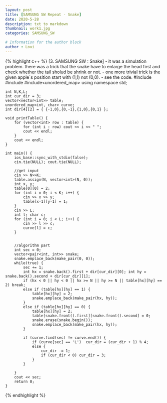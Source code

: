 ```yaml
---
layout: post
title: [SAMSUNG SW Repeat - Snake]
date: 2020-5-28
description: txt to markdown
thumbnail: work1.jpg
categories: SAMSUNG_SW

# Information for the author block
author : Loui
---
```


{% highlight c++ %}
	[3. SAMSUNG SW : Snake]
	- it was a simulation problem. there was a trick that the snake have to enlarge the head first and check whether the tail sholud be shrink or not.
	- one more trivial trick is the given apple`s position start with (1,1) not (0,0).
	- see the code.
	#include<iostream>
	#include<vector>
	#include<unordered_map>
	using namespace std;
	
	int N,K,L;
	int cur_dir = 3;
	vector<vector<int>> table;
	unordered_map<int, char> curve;
	int dir[4][2] = { {-1,0},{0,-1},{1,0},{0,1} };
	
	void printTable() {
		for (vector<int> row : table) {
			for (int i : row) cout << i << " ";
			cout << endl;
		}
		cout << endl;
	}
	
	int main() {
		ios_base::sync_with_stdio(false);
		cin.tie(NULL); cout.tie(NULL);
	
		//get input
		cin >> N>>K;
		table.assign(N, vector<int>(N, 0));
		int x, y;
		table[0][0] = 2;
		for (int i = 0; i < K; i++) {
			cin >> x >> y;
			table[x-1][y-1] = 1;
		}
		cin >> L;
		int l; char c;
		for (int i = 0; i < L; i++) {
			cin >> l >> c;
			curve[l] = c;
		}
	
	
		//algorithm part
		int sec = 0;
		vector<pair<int, int>> snake;
		snake.emplace_back(make_pair(0, 0));
		while(true) {
			sec += 1;
			int hx = snake.back().first + dir[cur_dir][0]; int hy = snake.back().second + dir[cur_dir][1];
			if (hx < 0 || hy < 0 || hx >= N || hy >= N || table[hx][hy] == 2) break;
			else if (table[hx][hy] == 1) {
				table[hx][hy] = 2;
				snake.emplace_back(make_pair(hx, hy));
			}
			else if (table[hx][hy] == 0) {
				table[hx][hy] = 2;
				table[snake.front().first][snake.front().second] = 0;
				snake.erase(snake.begin());
				snake.emplace_back(make_pair(hx, hy));
			}
	
			if (curve.find(sec) != curve.end()) {
				if (curve[sec] == 'L') 	cur_dir = (cur_dir + 1) % 4;
				else {
					cur_dir -= 1;
					if (cur_dir < 0) cur_dir = 3;
				}
			}
	
		}
		cout << sec;
		return 0;
	}
	
{% endhighlight %}
